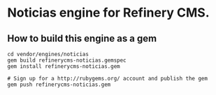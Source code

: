 # Noticias engine for Refinery CMS.

## How to build this engine as a gem

    cd vendor/engines/noticias
    gem build refinerycms-noticias.gemspec
    gem install refinerycms-noticias.gem
    
    # Sign up for a http://rubygems.org/ account and publish the gem
    gem push refinerycms-noticias.gem